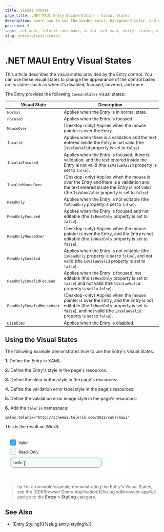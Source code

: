 ```yaml
---
title: Visual States
page_title: .NET MAUI Entry Documentation - Visual States
description: Learn how to set the border color, background color, and other visual states for the Telerik UI for .NET MAUI Entry control.
position: 9
tags: .net maui, telerik .net maui, ui for .net maui, entry, states, microsoft .net maui
slug: entry-visual-states
---
```


# .NET MAUI Entry Visual States

This article describes the visual states provided by the Entry control. You can use these visual states to change the appearance of the control based on its state—such as when it’s disabled, focused, hovered, and more.

The Entry provides the following `CommonStates` visual states:

| Visual State | Description |
| ------------- | --------------- |
| `Normal` | Applies when the Entry is in normal state. |
| `Focused` | Applies when the Entry is focused. |
| `MouseOver` | (Desktop-only) Applies when the mouse pointer is over the Entry. |
| `Invalid` | Applies when there is a validation and the text entered inside the Entry is not valid (the `IsValueValid` property is set to `false`). |
| `InvalidFocused` | Applies when the Entry is focused, there is validation, and the text entered inside the Entry is not valid (the `IsValueValid` property is set to `false`). |
| `InvalidMouseOver` | (Desktop-only) Applies when the mouse is over the Entry and there is a validation and the text entered inside the Entry is not valid (the `IsValueValid` property is set to `false`). |
| `ReadOnly` | Applies when the Entry is not editable (the `IsReadOnly` property is set to `false`). |
| `ReadOnlyFocused` | Applies when the Entry is focused and not editable (the `IsReadOnly` property is set to `false`). |
| `ReadOnlyMouseOver` | (Desktop-only) Applies when the mouse pointer is over the Entry, and the Entry is not editable (the `IsReadOnly` property is set to `false`). |
| `ReadOnlyInvalid` | Applies when the Entry is not editable (the `IsReadOnly` property is set to `false`), and not valid (the `IsValueValid` property is set to `false`). |
| `ReadOnlyInvalidFocused` | Applies when the Entry is focused, not editable (the `IsReadOnly` property is set to `false`) and not valid (the `IsValueValid` property is set to `false`). |
| `ReadOnlyInvalidMouseOver` | (Desktop-only) Applies when the mouse pointer is over the Entry, and the Entry is not editable (the `IsReadOnly` property is set to `false`), and not valid (the `IsValueValid` property is set to `false`). |
| `Disabled` | Applies when the Entry is disabled. |

## Using the Visual States

The following example demonstrates how to use the Entry's Visual States.

**1.** Define the Entry in XAML:

<snippet id='entry-style' />

**2.** Define the Entry's style in the page's resources:

<snippet id='entry-styling' />

**3.** Define the clear button style in the page's resources:

<snippet id='entry-styling-clear-button' />

**4.** Define the validation error label style in the page's resources:

<snippet id='entry-styling-validation-error-label' />

**5.** Define the validation error image style in the page's resources:

<snippet id='entry-styling-validation-error-image' />

**6.** Add the `telerik` namespace:

```XAML
xmlns:telerik="http://schemas.telerik.com/2022/xaml/maui"
```

This is the result on WinUI: 

![.NET MAUI Entry Visual States](images/entry-styling.gif)

>tip For a runnable example demonstrating the Entry's Visual States, see the [SDKBrowser Demo Application]({%slug sdkbrowser-app%}) and go to the **Entry > Styling** category.

## See Also

- [Entry Styling]({%slug entry-styling%})
